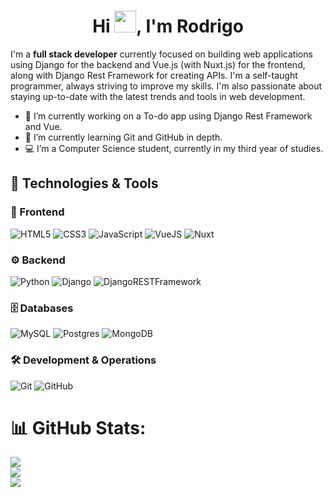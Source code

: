 <h1 align="center">Hi <img src="https://media.giphy.com/media/hvRJCLFzcasrR4ia7z/giphy.gif" width="35">, I'm Rodrigo</h1>

I'm a **full stack developer** currently focused on building web applications using Django for the backend and Vue.js (with Nuxt.js) for the frontend, along with Django Rest Framework for creating APIs.
I'm a self-taught programmer, always striving to improve my skills. I'm also passionate about staying up-to-date with the latest trends and tools in web development.

- 🔭 I’m currently working on a To-do app using Django Rest Framework and Vue.
- 🌱 I’m currently learning Git and GitHub in depth.
- 💻 I’m a Computer Science student, currently in my third year of studies.
<!--
- 👯 I’m looking to collaborate on ...
- 🤔 I’m looking for help with ...
- 💬 Ask me about ...
- 📫 How to reach me: ...
- 😄 Pronouns: ...
- ⚡ Fun fact: ...
-->

## 🚀 Technologies & Tools

### 🎨 Frontend
![HTML5](https://img.shields.io/badge/html5-%23E34F26.svg?style=for-the-badge&logo=html5&logoColor=white)
![CSS3](https://img.shields.io/badge/css3-%231572B6.svg?style=for-the-badge&logo=css3&logoColor=white)
![JavaScript](https://img.shields.io/badge/javascript-%23e8a300.svg?style=for-the-badge&logo=javascript&logoColor=white)
![VueJS](https://img.shields.io/badge/vue-%234FC08D.svg?style=for-the-badge&logo=vuedotjs&logoColor=white)
![Nuxt](https://img.shields.io/badge/nuxt-%2300DC82.svg?style=for-the-badge&logo=nuxt&logoColor=white)

### ⚙️ Backend
![Python](https://img.shields.io/badge/python-%234479A1.svg?style=for-the-badge&logo=python&logoColor=white)
![Django](https://img.shields.io/badge/django-%23092E20.svg?style=for-the-badge&logo=django&logoColor=white)
![DjangoRESTFramework](https://img.shields.io/badge/django%20rest%20framework-%23802d2d.svg?style=for-the-badge)

### 🗄️ Databases
![MySQL](https://img.shields.io/badge/mysql-%23316192.svg?style=for-the-badge&logo=mysql&logoColor=white)
![Postgres](https://img.shields.io/badge/postgres-%234169E1.svg?style=for-the-badge&logo=postgresql&logoColor=white)
![MongoDB](https://img.shields.io/badge/MongoDB-%2347A248.svg?style=for-the-badge&logo=mongodb&logoColor=white)

### 🛠 Development & Operations
![Git](https://img.shields.io/badge/git-%23F05032.svg?style=for-the-badge&logo=git&logoColor=white)
![GitHub](https://img.shields.io/badge/github-%23181717.svg?style=for-the-badge&logo=github&logoColor=white)

# 📊 GitHub Stats:
![](https://github-readme-stats.vercel.app/api?username=RodWeb21&theme=highcontrast&hide_border=false&include_all_commits=false&count_private=false)<br/>
![](https://nirzak-streak-stats.vercel.app/?user=RodWeb21&theme=highcontrast&hide_border=false)<br/>
![](https://github-readme-stats.vercel.app/api/top-langs/?username=RodWeb21&theme=highcontrast&hide_border=false&include_all_commits=false&count_private=false&layout=compact)
